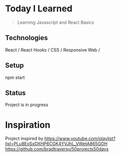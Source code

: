 # Today I Learned
> Learning Javascript and React Basics 
## Technologies
React / React Hooks /  CSS / Responsive Web /
## Setup
npm start<br />

## Status
Project is in progress
# Inspiration
Project inspired by https://www.youtube.com/playlist?list=PLu8EoSxDXHP6CGK4YVJhL_VWetA865GOH
https://github.com/bradtraversy/50projects50days

